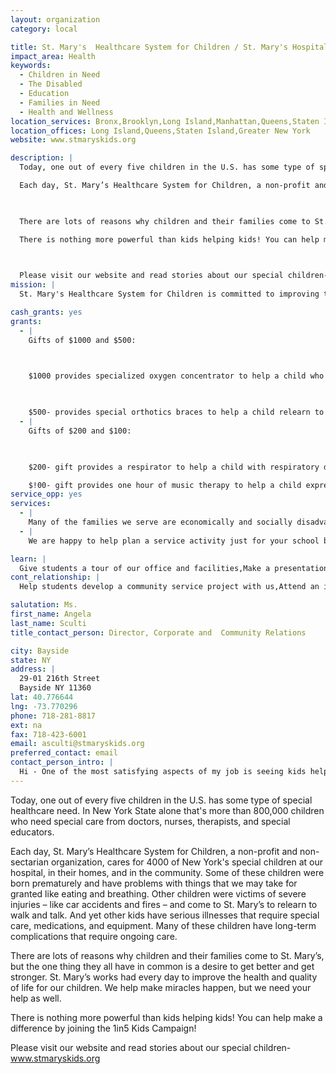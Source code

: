 ```yaml
---
layout: organization
category: local

title: St. Mary's  Healthcare System for Children / St. Mary's Hospital for Children
impact_area: Health
keywords: 
  - Children in Need
  - The Disabled
  - Education
  - Families in Need
  - Health and Wellness
location_services: Bronx,Brooklyn,Long Island,Manhattan,Queens,Staten Island,Greater New York
location_offices: Long Island,Queens,Staten Island,Greater New York
website: www.stmaryskids.org

description: |
  Today, one out of every five children in the U.S. has some type of special healthcare need. In New York State alone that's more than 800,000 children who need special care from doctors, nurses, therapists, and special educators. 

  Each day, St. Mary’s Healthcare System for Children, a non-profit and non-sectarian organization, cares for 4000 of New York's special children at our hospital, in their homes, and in the community. Some of these children were born prematurely and have problems with things that we may take for granted like eating and breathing. Other children were victims of severe injuries – like car accidents and fires – and come to St. Mary’s to relearn to walk and talk.  And yet other kids have serious illnesses that require special care, medications, and equipment. Many of these children have long-term complications that require ongoing care.

  

  There are lots of reasons why children and their families come to St. Mary’s, but the one thing they all have in common is a desire to get better and get stronger. St. Mary’s works had every day to improve the health and quality of life for our children. We help make miracles happen, but we need your help as well. 

  There is nothing more powerful than kids helping kids! You can help make a difference by joining the 1in5 Kids Campaign!

  

  Please visit our website and read stories about our special children-www.stmaryskids.org	
mission: |
  St. Mary's Healthcare System for Children is committed to improving the health and quality of life for children and families with special needs. St. Mary's values children, families, and those who serve them, treating all with compassion, dignity and sensitivity to diversity, within an environment that recognizes individual needs and contributions. St. Mary's values ethical behavior in all aspects of its clinical, scientific and administrative work. St. Mary's values achievement, encouraging excellence in all endeavors of the System, fostering collegiality and maintaining High clinical standards of care. St. Mary's values service, through commitment to designing, developing, and delivering accessible and economically sound health care programs, independently and through partnerships, integration and collaboration. values creativity and flexibility to meet the challenges of the future.

cash_grants: yes
grants: 
  - |
    Gifts of $1000 and $500:

    

    $1000 provides specialized oxygen concentrator to help a child who is having difficulty breathing on his own; or a syringe pump that automatically measures the exact doese of multiple medications a child needs.

    

    $500- provides special orthotics braces to help a child relearn to walk on this own/ or special feeding utensils to help children transition from feeding tubes to independent feeding.
  - |
    Gifts of $200 and $100:

    

    $200- gift provides a respirator to help a child with respiratory disease breathe; or aquatic therapy to decrease a child's pain and muscle spasms and improve balance. 

    $!00- gift provides one hour of music therapy to help a child express himself and better cope with symptoms; or a nebulizer to administer medication to a child with asthmas or cystic fibrosis.
service_opp: yes
services: 
  - |
    Many of the families we serve are economically and socially disadvantaged so they often go without on special occasions like birthdays and holidays.  To help, you could hold a drive to collect new clothing, food or gift certificates.
  - |
    We are happy to help plan a service activity just for your school based on the grade level, number of students, and time available. Please call us to discuss options.

learn: |
  Give students a tour of our office and facilities,Make a presentation about our organization,Speak over the phone about our work
cont_relationship: |
  Help students develop a community service project with us,Attend an in-school Check Award Assembly if we receive a grant,Help students tell local newspapers and media about their grant and/or project with us,Educate the school by leading a workshop

salutation: Ms.
first_name: Angela
last_name: Sculti
title_contact_person: Director, Corporate and  Community Relations

city: Bayside
state: NY
address: |
  29-01 216th Street  
  Bayside NY 11360
lat: 40.776644
lng: -73.770296
phone: 718-281-8817
ext: na
fax: 718-423-6001
email: asculti@stmaryskids.org
preferred_contact: email
contact_person_intro: |
  Hi - One of the most satisfying aspects of my job is seeing kids help kids. All children are special, yet it takes a very special child to help a child in need; and you are special because you are reading this right now! I also know that when you read our children’s stories you will recognize people you know - friends, siblings, teachers, parents, coaches, and yourself too. You will also recognize traits you admire in our children – bravery, courage and determination.  Spend some time and learn as much as you can about our children. Once you decide to help us you will do it with all your heart, which is all we can ask.  Thank you for helping us care of our special children.
---
```

Today, one out of every five children in the U.S. has some type of special healthcare need. In New York State alone that's more than 800,000 children who need special care from doctors, nurses, therapists, and special educators. 

Each day, St. Mary’s Healthcare System for Children, a non-profit and non-sectarian organization, cares for 4000 of New York's special children at our hospital, in their homes, and in the community. Some of these children were born prematurely and have problems with things that we may take for granted like eating and breathing. Other children were victims of severe injuries – like car accidents and fires – and come to St. Mary’s to relearn to walk and talk.  And yet other kids have serious illnesses that require special care, medications, and equipment. Many of these children have long-term complications that require ongoing care.



There are lots of reasons why children and their families come to St. Mary’s, but the one thing they all have in common is a desire to get better and get stronger. St. Mary’s works had every day to improve the health and quality of life for our children. We help make miracles happen, but we need your help as well. 

There is nothing more powerful than kids helping kids! You can help make a difference by joining the 1in5 Kids Campaign!



Please visit our website and read stories about our special children-www.stmaryskids.org	